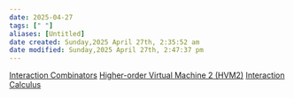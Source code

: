 ```yaml
---
date: 2025-04-27
tags: [" "]
aliases: [Untitled]
date created: Sunday,2025 April 27th, 2:35:52 am
date modified: Sunday,2025 April 27th, 2:47:37 pm
---
```


[Interaction Combinators](https://core.ac.uk/download/pdf/81113716.pdf)
[Higher-order Virtual Machine 2 (HVM2)](https://github.com/HigherOrderCO/HVM/tree/main)
[Interaction Calculus](https://github.com/VictorTaelin/Interaction-Calculus)